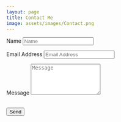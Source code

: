 ```yaml
---
layout: page
title: Contact Me
image: assets/images/Contact.png
---
```


<!-- Contact Section -->
<section id="contact">
 <div class="container">
    <div class="row">
      <div class="col-lg-12 text-center">
      </div>
    </div>
    <div class="row">
      <div class="col-lg-8 col-lg-offset-2">
        <form action="//formspree.io/{{ site.email }}" method="POST" name="sentMessage" id="contactForm" novalidate>
          <div class="row control-group">
            <div class="form-group col-xs-12 floating-label-form-group controls">
              <label for="name">Name</label>
              <input type="text" name="name" class="form-control" placeholder="Name" id="name" required
                data-validation-required-message="Please enter your name.">
              <p class="help-block text-danger"></p>
            </div>
          </div>
          <div class="row control-group">
            <div class="form-group col-xs-12 floating-label-form-group controls">
              <label for="email">Email Address</label>
              <input type="email" name="_replyto" class="form-control" placeholder="Email Address" id="email" required
                data-validation-required-message="Please enter your email address.">
              <p class="help-block text-danger"></p>
            </div>
          </div>
          <div>
            <input type="hidden" name="_subject" value="New submission!">
            <input type="text" name="_gotcha" style="display:none" />
          </div>
          <div class="row control-group">
            <div class="form-group col-xs-12 floating-label-form-group controls">
              <label for="message">Message</label>
              <textarea rows="5" name="message" class="form-control" placeholder="Message" id="message" required
                data-validation-required-message="Please enter a message."></textarea>
              <p class="help-block text-danger"></p>
            </div>
          </div>
          <br>
          <div id="success"></div>
          <div class="row">
            <div class="form-group col-xs-12">
              <button type="submit" class="btn btn-success btn-lg">Send</button>
            </div>
          </div>
        </form>
      </div>
     </div>
    </div>
</section>
